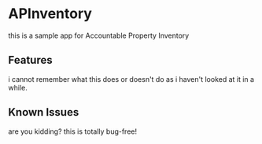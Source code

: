 # APInventory

this is a sample app for Accountable Property Inventory

## Features

i cannot remember what this does or doesn't do as i haven't looked at it in a while.

## Known Issues

are you kidding? this is totally bug-free!
